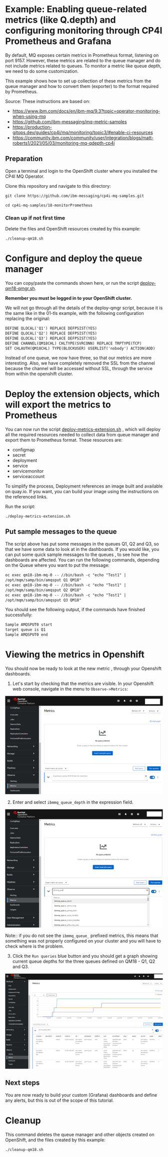 # Example: Enabling queue-related metrics (like Q.depth) and configuring monitoring through CP4I Prometheus and Grafana

By default, MQ exposes certain metrics in Prometheus format, listening on port 9157. However, these metrics are related to the queue manager and do not include metrics related to queues. To monitor a metric like queue depth, we need to do some customization.

This example shows how to set up collection of these metrics from the queue manager and how to convert them (exporter) to the format required by Prometheus.

Source: These instructions are based on:
- https://www.ibm.com/docs/en/ibm-mq/9.3?topic=operator-monitoring-when-using-mq
- https://github.com/ibm-messaging/mq-metric-samples
- https://production-gitops.dev/guides/cp4i/mq/monitoring/topic3/#enable-ci-resources
- https://community.ibm.com/community/user/integration/blogs/matt-roberts1/2021/05/03/monitoring-mq-qdepth-cp4i

## Preparation

Open a terminal and login to the OpenShift cluster where you installed the CP4I MQ Operator.

Clone this repository and navigate to this directory:

```
git clone https://github.com/ibm-messaging/cp4i-mq-samples.git

```

```
cd cp4i-mq-samples/18-monitorPrometheus

```

### Clean up if not first time

Delete the files and OpenShift resources created by this example:

```
./cleanup-qm18.sh

```

# Configure and deploy the queue manager

You can copy/paste the commands shown here, or run the script [deploy-qm18-qmgr.sh](./deploy-qm18-qmgr.sh).

**Remember you must be logged in to your OpenShift cluster.**

We will not go through all the details of the deploy-qmgr script, because it is the same like in the 01-tls example, with the following configuration replacing the original:

```
DEFINE QLOCAL('Q1') REPLACE DEFPSIST(YES)
DEFINE QLOCAL('Q2') REPLACE DEFPSIST(YES)
DEFINE QLOCAL('Q3') REPLACE DEFPSIST(YES)
DEFINE CHANNEL(QM18CHL) CHLTYPE(SVRCONN) REPLACE TRPTYPE(TCP)
SET CHLAUTH(QM18CHL) TYPE(BLOCKUSER) USERLIST('nobody') ACTION(ADD)
```

Instead of one queue, we now have three, so that our metrics are more interesting. Also, we have completely removed the SSL from the channel because the channel will be accessed without SSL, through the service from within the openshift cluster.

# Deploy the extension objects, which will export the metrics to Prometheus

You can now run the script [deploy-metrics-extension.sh](./deploy-metrics-extension.sh) , which will deploy all the required resources needed to collect data from queue manager and export them to Prometheus format. These resources are:
- configmap
- secret
- deployment
- service
- servicemonitor
- serviceaccount

To simplify the process, Deployment references an image built and available on quay.io.
If you want, you can build your image using the instructions on the referenced links.

Run the script:

```
./deploy-metrics-extension.sh

```

## Put sample messages to the queue

The script above has put some messages in the queues Q1, Q2 and Q3, so that we have some data to look at in the dashboards.
If you would like, you can put some quick sample messages to the queues , to see how the dashboards are affected.
You can run the following commands, depending on the Queue where you want to put the message:

```
oc exec qm18-ibm-mq-0 -- //bin/bash -c "echo "Test1" | /opt/mqm/samp/bin/amqsput Q1 QM18"
oc exec qm18-ibm-mq-0 -- //bin/bash -c "echo "Test1" | /opt/mqm/samp/bin/amqsput Q2 QM18"
oc exec qm18-ibm-mq-0 -- //bin/bash -c "echo "Test1" | /opt/mqm/samp/bin/amqsput Q3 QM18"

```

You should see the following output, if the commands have finished successfully:

```
Sample AMQSPUT0 start
target queue is Q1
Sample AMQSPUT0 end
```

# Viewing the metrics in Openshift

You should now be ready to look at the new metric , through your Openshift dashboards.

1. Let's start by checking that the metrics are visible.
In your Openshift web console, navigate in the menu to `Observe->Metrics`:

![select metrics in the menu](./images/01-ocpMetrics.png)

2. Enter and select `ibmmq_queue_depth` in the expression field.

![find the metric and run the query](./images/02-ocpMetrics2.png)

Note:: if you do not see the `ibmmq_queue_` prefixed metrics, this means that something was not properly configured on your cluster and you will have to check where is the problem.

3. Click the `Run queries` blue button and you should get a graph showing current queue depths for the three queues defined on QM18 - Q1, Q2 and Q3.

![metrics graph](./images/03-ocpMetricsGraph.png)

## Next steps

You are now ready to build your custom (Grafana) dashboards and define any alerts, but this is out of the scope of this tutorial.

# Cleanup

This command deletes the queue manager and other objects created on OpenShift, and the files created by this example:

```
./cleanup-qm18.sh

```
